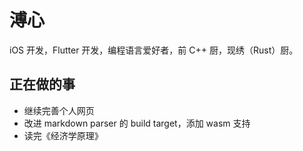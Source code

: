 # 溥心
iOS 开发，Flutter 开发，编程语言爱好者，前 C++ 厨，现绣（Rust）厨。

## 正在做的事
- 继续完善个人网页
- 改进 markdown parser 的 build target，添加 wasm 支持
- 读完《经济学原理》